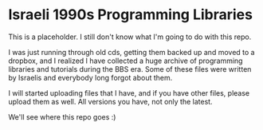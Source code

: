 # Israeli 1990s Programming Libraries

This is a placeholder. I still don't know what I'm going to do with this repo.

I was just running through old cds, getting them backed up and moved to a dropbox, and I realized I have 
collected a huge archive of programming libraries and tutorials during the BBS era. Some of these files
were written by Israelis and everybody long forgot about them. 

I will started uploading files that I have, and if you have other files, please upload them as well. All versions
you have, not only the latest.

We'll see where this repo goes :)

